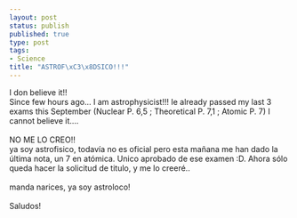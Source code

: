 ```yaml
--- 
layout: post
status: publish
published: true
type: post
tags: 
- Science
title: "ASTROF\xC3\x8DSICO!!!"
---
```

I don believe it!!
<br />Since few hours ago... I am astrophysicist!!! Ie already passed my last 3 exams this September (Nuclear P. 6,5 ; Theoretical P. 7,1 ; Atomic P. 7) I cannot believe it....
<br />
<br />NO ME LO CREO!!
<br />ya soy astrofisico, todavía no es oficial pero esta mañana me han dado la última nota, un 7 en atómica. Unico aprobado de ese examen :D. Ahora sólo queda hacer la solicitud de titulo, y me lo creeré..
<br />
<br />manda narices, ya soy astroloco!
<br />
<br />Saludos!
<br />
